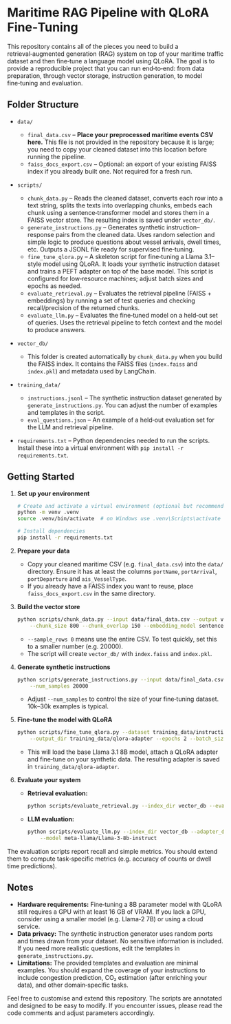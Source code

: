 # Maritime RAG Pipeline with QLoRA Fine‑Tuning

This repository contains all of the pieces you need to build a retrieval‑augmented generation (RAG) system on top of your maritime traffic dataset and then fine‑tune a language model using QLoRA.  The goal is to provide a reproducible project that you can run end‑to‑end: from data preparation, through vector storage, instruction generation, to model fine‑tuning and evaluation.

## Folder Structure

- `data/`
  - `final_data.csv` – **Place your preprocessed maritime events CSV here.**  This file is not provided in the repository because it is large; you need to copy your cleaned dataset into this location before running the pipeline.
  - `faiss_docs_export.csv` – Optional: an export of your existing FAISS index if you already built one.  Not required for a fresh run.

- `scripts/`
  - `chunk_data.py` – Reads the cleaned dataset, converts each row into a text string, splits the texts into overlapping chunks, embeds each chunk using a sentence‑transformer model and stores them in a FAISS vector store.  The resulting index is saved under `vector_db/`.
  - `generate_instructions.py` – Generates synthetic instruction–response pairs from the cleaned data.  Uses random selection and simple logic to produce questions about vessel arrivals, dwell times, etc.  Outputs a JSONL file ready for supervised fine‑tuning.
  - `fine_tune_qlora.py` – A skeleton script for fine‑tuning a Llama 3.1–style model using QLoRA.  It loads your synthetic instruction dataset and trains a PEFT adapter on top of the base model.  This script is configured for low‑resource machines; adjust batch sizes and epochs as needed.
  - `evaluate_retrieval.py` – Evaluates the retrieval pipeline (FAISS + embeddings) by running a set of test queries and checking recall/precision of the returned chunks.
  - `evaluate_llm.py` – Evaluates the fine‑tuned model on a held‑out set of queries.  Uses the retrieval pipeline to fetch context and the model to produce answers.

- `vector_db/`
  - This folder is created automatically by `chunk_data.py` when you build the FAISS index.  It contains the FAISS files (`index.faiss` and `index.pkl`) and metadata used by LangChain.

- `training_data/`
  - `instructions.jsonl` – The synthetic instruction dataset generated by `generate_instructions.py`.  You can adjust the number of examples and templates in the script.
  - `eval_questions.json` – An example of a held‑out evaluation set for the LLM and retrieval pipeline.

- `requirements.txt` – Python dependencies needed to run the scripts.  Install these into a virtual environment with `pip install -r requirements.txt`.

## Getting Started

1. **Set up your environment**
   ```bash
   # Create and activate a virtual environment (optional but recommended)
   python -m venv .venv
   source .venv/bin/activate  # on Windows use .venv\Scripts\activate

   # Install dependencies
   pip install -r requirements.txt
   ```

2. **Prepare your data**
   - Copy your cleaned maritime CSV (e.g. `final_data.csv`) into the `data/` directory.  Ensure it has at least the columns `portName`, `portArrival`, `portDeparture` and `ais_VesselType`.
   - If you already have a FAISS index you want to reuse, place `faiss_docs_export.csv` in the same directory.

3. **Build the vector store**
   ```bash
   python scripts/chunk_data.py --input data/final_data.csv --output vector_db --sample_rows 0 \
       --chunk_size 800 --chunk_overlap 150 --embedding_model sentence-transformers/all-MiniLM-L6-v2
   ```
   - `--sample_rows 0` means use the entire CSV.  To test quickly, set this to a smaller number (e.g. 20000).
   - The script will create `vector_db/` with `index.faiss` and `index.pkl`.

4. **Generate synthetic instructions**
   ```bash
   python scripts/generate_instructions.py --input data/final_data.csv --output training_data/instructions.jsonl \
       --num_samples 20000
   ```
   - Adjust `--num_samples` to control the size of your fine‑tuning dataset.  10k–30k examples is typical.

5. **Fine‑tune the model with QLoRA**
   ```bash
   python scripts/fine_tune_qlora.py --dataset training_data/instructions.jsonl --model meta-llama/Llama-3-8b-instruct \
       --output_dir training_data/qlora-adapter --epochs 2 --batch_size 2 --learning_rate 2e-4
   ```
   - This will load the base Llama 3.1 8B model, attach a QLoRA adapter and fine‑tune on your synthetic data.  The resulting adapter is saved in `training_data/qlora-adapter`.

6. **Evaluate your system**
   - **Retrieval evaluation:**
     ```bash
     python scripts/evaluate_retrieval.py --index_dir vector_db --eval_set training_data/eval_questions.json
     ```
   - **LLM evaluation:**
     ```bash
     python scripts/evaluate_llm.py --index_dir vector_db --adapter_dir training_data/qlora-adapter --eval_set training_data/eval_questions.json \
         --model meta-llama/Llama-3-8b-instruct
     ```

The evaluation scripts report recall and simple metrics.  You should extend them to compute task‑specific metrics (e.g. accuracy of counts or dwell time predictions).

## Notes

- **Hardware requirements:** Fine‑tuning a 8B parameter model with QLoRA still requires a GPU with at least 16 GB of VRAM.  If you lack a GPU, consider using a smaller model (e.g. Llama‑2 7B) or using a cloud service.
- **Data privacy:** The synthetic instruction generator uses random ports and times drawn from your dataset.  No sensitive information is included.  If you need more realistic questions, edit the templates in `generate_instructions.py`.
- **Limitations:** The provided templates and evaluation are minimal examples.  You should expand the coverage of your instructions to include congestion prediction, CO₂ estimation (after enriching your data), and other domain‑specific tasks.

Feel free to customise and extend this repository.  The scripts are annotated and designed to be easy to modify.  If you encounter issues, please read the code comments and adjust parameters accordingly.